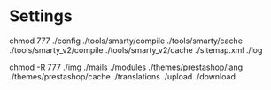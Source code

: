 # Settings
chmod 777 ./config ./tools/smarty/compile ./tools/smarty/cache ./tools/smarty_v2/compile ./tools/smarty_v2/cache ./sitemap.xml ./log

chmod -R 777 ./img ./mails ./modules ./themes/prestashop/lang ./themes/prestashop/cache ./translations ./upload ./download